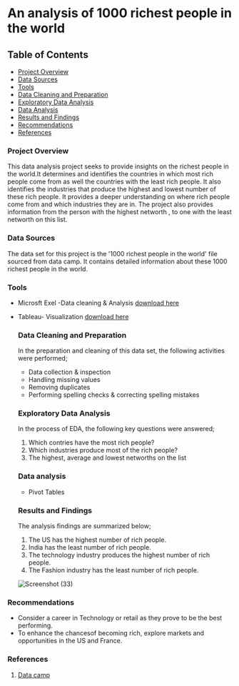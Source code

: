 # An analysis of 1000 richest people in the world

## Table of Contents
- [Project Overview](#project-overview)
- [Data Sources](#data-sources)
- [Tools](#tools)
- [Data Cleaning and Preparation](#data-cleaning-and-preparation)
- [Exploratory Data Analysis](#exploratory-data-analysis)
- [Data Analysis](#data-analysis)
- [Results and Findings](#results-and-findings)
- [Recommendations](#recommendations)
- [References](#references)
  



### Project Overview
This data analysis project seeks to provide insights on the richest people in the world.It determines and identifies the countries in which most rich people come from as well the countries with the least rich people. It also identifies the industries that produce the highest and lowest number of these rich people. It provides a deeper understanding on where rich people come from and which industries they are in. The project also provides information from the person with the highest networth , to one with the least networth on this list.

### Data Sources

The data set for this project is the '1000 richest people in the world' file sourced from data camp. It contains detailed information about these 1000 richest people in the world.

### Tools
- Microsft Exel -Data cleaning & Analysis [download here](https://microsoft.com) 
- Tableau- Visualization [download here](https://tableau.com)

  ### Data Cleaning and Preparation
  In the preparation and cleaning of this data set, the following activities were performed;
  - Data collection & inspection
  - Handling missing values
  - Removing duplicates
  - Performing spelling checks & correcting spelling mistakes
 
  ### Exploratory Data Analysis
    In the process of EDA, the following key questions were answered;
    1. Which contries have the most rich people?
    2. Which industries produce most of the rich people?
    3. The highest, average and lowest networths on the list

  ### Data analysis
  - Pivot Tables


  ### Results and Findings
  The analysis findings are summarized below;
  1. The US has the highest number of rich people.
  2. India has the least number of rich people.
  3. The technology industry produces the highest number of rich people.
  4. The Fashion industry has the least number of rich people.


    ![Screenshot (33)](https://github.com/user-attachments/assets/3dca0f9a-3863-486b-bb0a-6d430f014f10)
 


 ### Recommendations
 - Consider a career in Technology or retail as they prove to be the best performing.
 - To enhance the chancesof becoming rich, explore markets and opportunities in the US and France.

### References
  1. [Data camp](https://datacamp.com)
     
 
 
  
  
